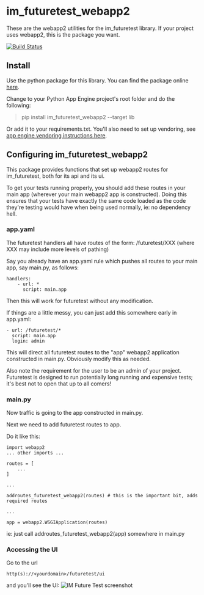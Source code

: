 # im_futuretest_webapp2
These are the webapp2 utilities for the im_futuretest library. If your project uses webapp2, this is the package you want.
  
[![Build Status](https://travis-ci.org/emlynoregan/im_futuretest_webapp2.svg?branch=master)](https://travis-ci.org/emlynoregan/im_futuretest_webapp2)

## Install 

Use the python package for this library. You can find the package online [here](https://pypi.org/project/im-futuretest-webapp2/).

Change to your Python App Engine project's root folder and do the following:

> pip install im_futuretest_webapp2 --target lib

Or add it to your requirements.txt. You'll also need to set up vendoring, see [app engine vendoring instructions here](https://cloud.google.com/appengine/docs/python/tools/using-libraries-python-27).

## Configuring im_futuretest_webapp2

This package provides functions that set up webapp2 routes for im_futuretest, both for its api and its ui.

To get your tests running properly, you should add these routes in your main app (wherever your main webapp2 app is constructed). Doing this 
ensures that your tests have exactly the same code loaded as the code they're testing would have when being used normally, ie: no dependency hell.

### app.yaml

The futuretest handlers all have routes of the form:
/futuretest/XXX
(where XXX may include more levels of pathing)

Say you already have an app.yaml rule which pushes all routes to your main app, say main.py, as follows:

	handlers:
		- url: *
		  script: main.app

Then this will work for futuretest without any modification.

If things are a little messy, you can just add this somewhere early in app.yaml:

	- url: /futuretest/*
	  script: main.app
	  login: admin

This will direct all futuretest routes to the "app" webapp2 application constructed in main.py. Obviously modify this as needed.

Also note the requirement for the user to be an admin of your project. Futuretest is designed to run potentially long running and expensive 
tests; it's best not to open that up to all comers!

### main.py

Now traffic is going to the app constructed in main.py.

Next we need to add futuretest routes to app.

Do it like this:

	import webapp2
	... other imports ...

	routes = [
		...
	]

	...
	
	addroutes_futuretest_webapp2(routes) # this is the important bit, adds required routes

	...
	
	app = webapp2.WSGIApplication(routes)


ie: just call addroutes_futuretest_webapp2(app) somewhere in main.py

### Accessing the UI

Go to the url

	http(s)://<yourdomain>/futuretest/ui
	
and you'll see the UI:
![IM Future Test screenshot](http://i433.photobucket.com/albums/qq59/emlynoregan/im_futuretest.png "IM Future Test screenshot")


 
